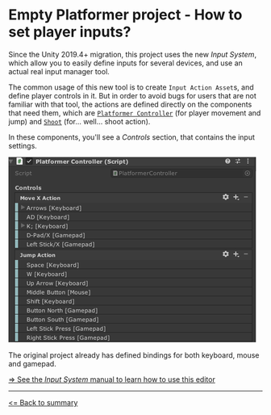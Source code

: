 # Empty Platformer project - How to set player inputs?

Since the Unity 2019.4+ migration, this project uses the new *Input System*, which allow you to easily define inputs for several devices, and use an actual real input manager tool.

The common usage of this new tool is to create `Input Action Asset`s, and define player controls in it. But in order to avoid bugs for users that are not familiar with that tool, the actions are defined directly on the components that need them, which are [`Platformer Controller`](./platformer-controller.md) (for player movement and jump) and [`Shoot`](./shoot.md) (for... well... shoot action).

In these components, you'll see a *Controls* section, that contains the input settings.

![`Platformer Controller` action settings preview ](./images/input-actions-preview.png)

The original project already has defined bindings for both keyboard, mouse and gamepad.

[=> See the *Input System* manual to learn how to use this editor](https://docs.unity3d.com/Packages/com.unity.inputsystem@1.0)

---

[<= Back to summary](./README.md)